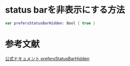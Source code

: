 # status barを非表示にする方法

```swift
var prefersStatusBarHidden: Bool { true }
```

# 参考文献
[公式ドキュメント prefersStatusBarHidden](https://developer.apple.com/documentation/uikit/uiviewcontroller/1621440-prefersstatusbarhidden)